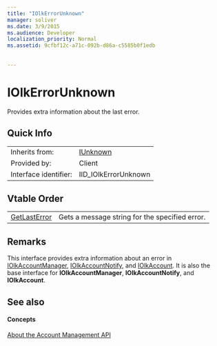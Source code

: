 ```yaml
---
title: "IOlkErrorUnknown"
manager: soliver
ms.date: 3/9/2015
ms.audience: Developer
localization_priority: Normal
ms.assetid: 9cfbf12c-a71c-092b-d86a-c5585b0f1edb
 
 
---
```


# IOlkErrorUnknown

Provides extra information about the last error.
  
## Quick Info

|||
|:-----|:-----|
|Inherits from:  <br/> |[IUnknown](http://msdn.microsoft.com/library/com.iunknown%28Office.15%29.aspx) <br/> |
|Provided by:  <br/> |Client  <br/> |
|Interface identifier:  <br/> |IID_IOlkErrorUnknown  <br/> |
   
## Vtable Order

|||
|:-----|:-----|
|[GetLastError](iolkerrorunknown-getlasterror.md) <br/> |Gets a message string for the specified error.  <br/> |
   
## Remarks

This interface provides extra information about an error in [IOlkAccountManager](iolkaccountmanager.md), [IOlkAccountNotify](iolkaccountnotify.md), and [IOlkAccount](iolkaccount.md). It is also the base interface for **IOlkAccountManager**, **IOlkAccountNotify**, and **IOlkAccount**. 
  
## See also

#### Concepts

[About the Account Management API](about-the-account-management-api.md)

